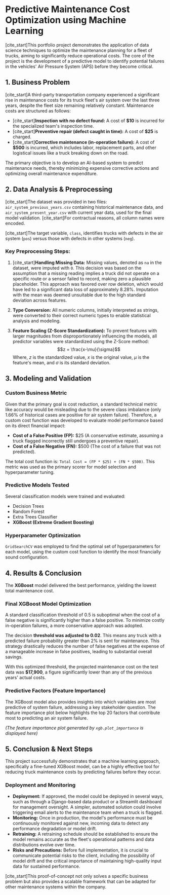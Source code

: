 # Predictive Maintenance Cost Optimization using Machine Learning

[cite_start]This portfolio project demonstrates the application of data science techniques to optimize the maintenance planning for a fleet of trucks, aiming to significantly reduce operational costs.  The core of the project is the development of a predictive model to identify potential failures in the vehicles' Air Pressure System (APS) before they become critical.

## 1. Business Problem

[cite_start]A third-party transportation company experienced a significant rise in maintenance costs for its truck fleet's air system over the last three years, despite the fleet size remaining relatively constant.  Maintenance costs are structured as follows:

* [cite_start]**Inspection with no defect found:** A cost of **$10** is incurred for the specialized team's inspection time. 
* [cite_start]**Preventive repair (defect caught in time):** A cost of **$25** is charged. 
* [cite_start]**Corrective maintenance (in-operation failure):** A cost of **$500** is incurred, which includes labor, replacement parts, and other logistical issues like a truck breaking down on the road. 

The primary objective is to develop an AI-based system to predict maintenance needs, thereby minimizing expensive corrective actions and optimizing overall maintenance expenditure.

## 2. Data Analysis & Preprocessing

[cite_start]The dataset was provided in two files: `air_system_previous_years.csv` containing historical maintenance data, and `air_system_present_year.csv` with current year data, used for the final model validation.  [cite_start]For contractual reasons, all column names were encoded. 

[cite_start]The target variable, `class`, identifies trucks with defects in the air system (`pos`) versus those with defects in other systems (`neg`). 

### Key Preprocessing Steps:

1.  [cite_start]**Handling Missing Data:** Missing values, denoted as `na` in the dataset,  were imputed with `0`. This decision was based on the assumption that a missing reading implies a truck did not operate on a specific route or a sensor failed to record, making zero a plausible placeholder. This approach was favored over row deletion, which would have led to a significant data loss of approximately 8.28%. Imputation with the mean was deemed unsuitable due to the high standard deviation across features.

2.  **Type Conversion:** All numeric columns, initially interpreted as strings, were converted to their correct numeric types to enable statistical analysis and modeling.

3.  **Feature Scaling (Z-Score Standardization):** To prevent features with larger magnitudes from disproportionately influencing the models, all predictor variables were standardized using the Z-Score method:
    $$z = \frac{x-\mu}{\sigma}$$
    Where, $z$ is the standardized value, $x$ is the original value, $\mu$ is the feature's mean, and $\sigma$ is its standard deviation.

## 3. Modeling and Validation

### Custom Business Metric
Given that the primary goal is cost reduction, a standard technical metric like accuracy would be misleading due to the severe class imbalance (only 1.66% of historical cases are positive for air system failure). Therefore, a custom cost function was developed to evaluate model performance based on its direct financial impact:

* **Cost of a False Positive (FP):** $25 (A conservative estimate, assuming a truck flagged incorrectly still undergoes a preventive repair).
* **Cost of a False Negative (FN):** $500 (The cost of a failure that was not predicted).

The total cost function is: `Total Cost = (FP * $25) + (FN * $500)`. This metric was used as the primary scorer for model selection and hyperparameter tuning.

### Predictive Models Tested
Several classification models were trained and evaluated:
* Decision Trees
* Random Forest
* Extra Trees Classifier
* **XGBoost (Extreme Gradient Boosting)**

### Hyperparameter Optimization
`GridSearchCV` was employed to find the optimal set of hyperparameters for each model, using the custom cost function to identify the most financially sound configuration.

## 4. Results & Conclusion

The **XGBoost** model delivered the best performance, yielding the lowest total maintenance cost.

### Final XGBoost Model Optimization
A standard classification threshold of 0.5 is suboptimal when the cost of a false negative is significantly higher than a false positive. To minimize costly in-operation failures, a more conservative approach was adopted.

The decision **threshold was adjusted to 0.02**. This means any truck with a predicted failure probability greater than 2% is sent for maintenance. This strategy drastically reduces the number of false negatives at the expense of a manageable increase in false positives, leading to substantial overall savings.

With this optimized threshold, the projected maintenance cost on the test data was **$17,900**, a figure significantly lower than any of the previous years' actual costs.

### Predictive Factors (Feature Importance)
The XGBoost model also provides insights into which variables are most predictive of system failure, addressing a key stakeholder question. The feature importance plot below highlights the top 20 factors that contribute most to predicting an air system failure.

*(The feature importance plot generated by `xgb.plot_importance` is displayed here)*

## 5. Conclusion & Next Steps

This project successfully demonstrates that a machine learning approach, specifically a fine-tuned XGBoost model, can be a highly effective tool for reducing truck maintenance costs by predicting failures before they occur. 

### Deployment and Monitoring
* **Deployment:** If approved, the model could be deployed in several ways, such as through a Django-based data product or a Streamlit dashboard for management oversight. A simpler, automated solution could involve triggering email alerts to the maintenance team when a truck is flagged. 
* **Monitoring:** Once in production, the model's performance must be continuously monitored against new, incoming data to detect any performance degradation or model drift. 
* **Retraining:** A retraining schedule should be established to ensure the model remains accurate as the fleet's operational patterns and data distributions evolve over time. 
* **Risks and Precautions:** Before full implementation, it is crucial to communicate potential risks to the client, including the possibility of model drift and the critical importance of maintaining high-quality input data for sustained performance. 

[cite_start]This proof-of-concept not only solves a specific business problem but also provides a scalable framework that can be adapted for other maintenance systems within the company.

